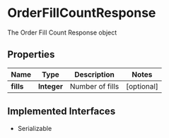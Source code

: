 

# OrderFillCountResponse

The Order Fill Count Response object

## Properties

Name | Type | Description | Notes
------------ | ------------- | ------------- | -------------
**fills** | **Integer** | Number of fills |  [optional]


## Implemented Interfaces

* Serializable


